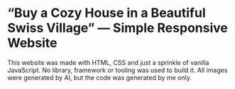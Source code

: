 # “Buy a Cozy House in a Beautiful Swiss Village” — Simple Responsive Website

This website was made with HTML, CSS and just a sprinkle of vanilla JavaScript. No library, framework or tooling was used to build it. All images were generated by AI, but the code was generated by me only.
